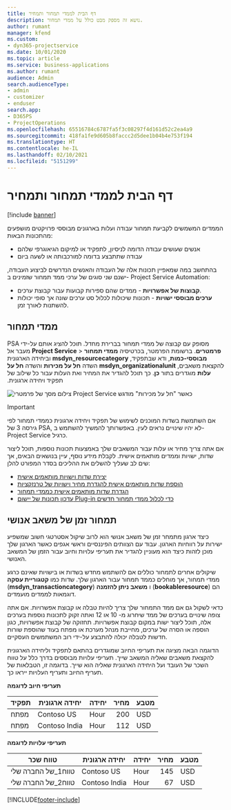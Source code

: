```yaml
---
title: דף הבית לממדי תמחור ותמחיר
description: נושא זה מספק מבט כולל על ממדי תמחור.
author: rumant
manager: kfend
ms.custom:
- dyn365-projectservice
ms.date: 10/01/2020
ms.topic: article
ms.service: business-applications
ms.author: rumant
audience: Admin
search.audienceType:
- admin
- customizer
- enduser
search.app:
- D365PS
- ProjectOperations
ms.openlocfilehash: 65516784c6787fa5f3c08297f4d161d52c2ea4a9
ms.sourcegitcommit: 418fa1fe9d605b8faccc2d5dee1b04b4e753f194
ms.translationtype: HT
ms.contentlocale: he-IL
ms.lasthandoff: 02/10/2021
ms.locfileid: "5151299"
---
```

# <a name="pricing-and-costing-dimensions-home-page"></a>דף הבית לממדי תמחור ותמחיר

[!include [banner](../includes/psa-now-project-operations.md)]

הממדים המשמשים לקביעת תמחור עבודה ועלות בארגונים מבוססי פרויקטים מושפעים מהתכונות הבאות:

- אנשים שעושים עבודה הדומה לניסיון, לתפקיד או למיקום הגיאוגרפי שלהם
- עבודה שתתבצע בדומה למורכבותה או לשעה ביום

בהתחשב במה שמאפיין תכונות אלה של העבודה והאנשים הנדרשים לביצוע העבודה, ישנם שני סוגים של ערכי ממד תמחור שזמינים ב- Project Service Automation: 

- **קבוצות של אפשרויות** - ממדים שהם ספירות קבועות עבור קבוצת ערכים.
- **ערכים מבוססי ישויות** - תכונות שיכולות לכלול סט ערכים שונה אך סופי יכולות להשתנות לאורך זמן.

## <a name="pricing-dimensions"></a>ממדי תמחור

PSA מסופק עם קבוצה של ממדי תמחור בברירת מחדל. תוכל להציג אותם על-ידי מעבר אל **Project Service** > **פרמטרים**. ברשומת הפרמטר, בכרטיסיה **‬‏‫ממדי תמחור מבוססי-כמות**, ודא שבתפקיד, **msdyn_resourcecategory** וביחידה הארגונית להקצאת משאבים, **msdyn_organizationalunit** השדה **‏‫חל על מכירות‬** והשדה **‏‫חל על עלות‬** מוגדרים בתור **כן**. כך תוכל להגדיר את המחיר ואת העלות עבור כל שילוב של תפקיד ויחידה ארגונית.

![צילום מסך של פרמטרי Project Service כאשר "חל על מכירות" מודגש](media/PS-OOB-parameters.png)

> [!IMPORTANT]
> אם השתמשת בשדות המוכנים לשימוש של תפקיד ויחידה ארגונית כממדי תמחור לפי גירסה 3 של PSA, לא יהיו שינויים נראים לעין. באפשרותך להמשיך להשתמש ב- Project Service כרגיל. 

אם אתה צריך מחיר או עלות עבור המשאבים שלך באמצעות תכונות נוספות, תוכל ליצור שדות, ישויות וממדים מותאמים אישית. לקבלת מידע נוסף, עיין בנושאים הבאים, אך שים לב שעליך להשלים את ההליכים בסדר המפורט להלן:

- [יצירת שדות וישויות מותאמים אישית](create-custom-fields-entities.md)
- [הוספת שדות מותאמים אישית להגדרת מחיר וישויות של טרנזקציות](field-references.md)
- [הגדרת שדות מותאמים אישית כממדי תמחור ](set-up-pricing-dimensions.md)
- [עדכון תכונות של יישום Plug-in כדי לכלול ממדי תמחור חדשים](update-plug-in-attributes.md)

## <a name="pricing-human-resource-time"></a>תמחור זמן של משאב אנושי
כיצד ארגון מתמחר זמן של משאב אנושי הוא לרוב שיקול אסטרטגי חשוב שמשפיע ישירות על רווחיות הארגון. עבוד עם הצוותים הפיננסיים וראשי אגפים כאשר הארגון שלך מוכן לזהות כיצד הוא מעוניין להגדיר את תעריפי עלויות וחיוב עבור הזמן של המשאב האנושי.

שיקולים אחרים לתמחור כוללים אם להשתמש מחדש בשדות או בישויות שאינם כרגע ממדי תמחור, אך מוחלים כממד תמחור עבור הארגון שלך. שדות כמו **קטגוריית עסקה** (**msdyn_transactioncategory**) ו **משאב ניתן להזמנה** (**bookableresource**) הם דוגמאות לממדים מועמדים. 

כדאי לשקול גם אם ממד התמחור שלך צריך להיות טבלה או קבוצת אפשרויות. אם אתה צופה שינויים בערכים של ממד שיחרוג מ- 10 או 12 ואתה זקוק לתכונות נוספות בערכים אלה, תוכל ליצור ישות במקום קבוצת אפשרויות. תחזוקה של קבוצת אפשרויות, כגון הוספה או הסרה של ערכים, מחייבת מנהל מערכת או מפתח בעוד שהוספת שורות חדשות לטבלה יכולה להתבצע על-ידי רוב המשתמשים העסקיים.

הדוגמה הבאה מציגה את תעריפי החיוב שמוגדרים בהתאם לתפקיד וליחידה הארגונית להקצאת משאבים שאליה המשאב שייך. תעריפי עלויות מבוססים בדרך כלל על טווח השכר של העובד ועל היחידה הארגונית שאליה הוא שייך. בדוגמה זו, הטבלאות של תעריף החיוב ותעריף העלויות ייראו כך.

**תעריפי חיוב לדוגמה**

| תפקיד        | יחידה ארגונית    |יחידה      |מחיר      |מטבע  |
| ------------|-------------|----------|----------:|----------|
| מפתח   | Contoso US  |Hour | 200|USD     |
| מפתח   | Contoso India |Hour|   112|USD     |


**תעריפי עלויות לדוגמה**

| טווח שכר     | יחידה ארגונית    |יחידה      |מחיר      |מטבע  |
| ----------------|-------------|----------|----------:|----------|
| טווח1_של החברה שלי | Contoso US  |Hour | 145|USD     |
| טווח2_של החברה שלי | Contoso India |Hour|   67|USD     |


[!INCLUDE[footer-include](../includes/footer-banner.md)]